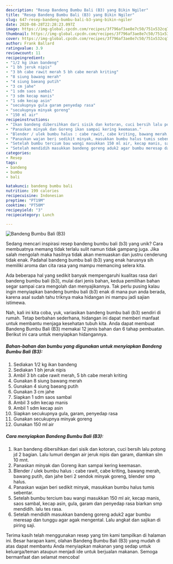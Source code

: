 ```yaml
---
description: "Resep Bandeng Bumbu Bali (B3) yang Bikin Ngiler"
title: "Resep Bandeng Bumbu Bali (B3) yang Bikin Ngiler"
slug: 647-resep-bandeng-bumbu-bali-b3-yang-bikin-ngiler
date: 2020-08-28T22:28:23.097Z
image: https://img-global.cpcdn.com/recipes/3f796af3ae8e7c50/751x532cq70/bandeng-bumbu-bali-b3-foto-resep-utama.jpg
thumbnail: https://img-global.cpcdn.com/recipes/3f796af3ae8e7c50/751x532cq70/bandeng-bumbu-bali-b3-foto-resep-utama.jpg
cover: https://img-global.cpcdn.com/recipes/3f796af3ae8e7c50/751x532cq70/bandeng-bumbu-bali-b3-foto-resep-utama.jpg
author: Frank Ballard
ratingvalue: 3.9
reviewcount: 11
recipeingredient:
- "1/2 kg ikan bandeng"
- "1 bh jeruk nipis"
- "3 bh cabe rawit merah 5 bh cabe merah kriting"
- "8 siung bawang merah"
- "4 siung baeang putih"
- "3 cm jahe"
- "1 sdm saos sambal"
- "3 sdm kecap manis"
- "1 sdm kecap asin"
- "secukupnya gula garam penyedap rasa"
- "secukupnya minyak goreng"
- "150 ml air"
recipeinstructions:
- "Ikan bandeng dibersihkan dari sisik dan kotoran, cuci bersih lalu potong jd 2 bagian. Lalu lumuri dengan air jeruk nipis dan garam, diamkan slm 10 mnt."
- "Panaskan minyak dan Goreng ikan sampai kering keemasan."
- "Blender / ulek bumbu halus : cabe rawit, cabe kriting, bawang merah, bawang putih, dan jahe beri 2 sendok minyak goreng, blender smp halus."
- "Panaskan wajan beri sedikit minyak, masukkan bumbu halus tumis sebentar."
- "Setelah bumbu tercium bau wangi masukkan 150 ml air, kecap manis, saos sambal, kecap asin, gula, garam dan penyedap rasa biarkan smp mendidih. lalu tes rasa."
- "Setelah mendidih masukkan bandeng goreng aduk2 agar bumbu meresap dan tunggu agar agak mengental. Lalu angkat dan sajikan di piring saji."
categories:
- Resep
tags:
- bandeng
- bumbu
- bali

katakunci: bandeng bumbu bali 
nutrition: 199 calories
recipecuisine: Indonesian
preptime: "PT19M"
cooktime: "PT50M"
recipeyield: "3"
recipecategory: Lunch

---
```



![Bandeng Bumbu Bali (B3)](https://img-global.cpcdn.com/recipes/3f796af3ae8e7c50/751x532cq70/bandeng-bumbu-bali-b3-foto-resep-utama.jpg)

Sedang mencari inspirasi resep bandeng bumbu bali (b3) yang unik? Cara membuatnya memang tidak terlalu sulit namun tidak gampang juga. Jika salah mengolah maka hasilnya tidak akan memuaskan dan justru cenderung tidak enak. Padahal bandeng bumbu bali (b3) yang enak harusnya sih memiliki aroma dan cita rasa yang mampu memancing selera kita.



Ada beberapa hal yang sedikit banyak mempengaruhi kualitas rasa dari bandeng bumbu bali (b3), mulai dari jenis bahan, kedua pemilihan bahan segar sampai cara mengolah dan menyajikannya. Tak perlu pusing kalau ingin menyiapkan bandeng bumbu bali (b3) enak di mana pun anda berada, karena asal sudah tahu triknya maka hidangan ini mampu jadi sajian istimewa.


Nah, kali ini kita coba, yuk, variasikan bandeng bumbu bali (b3) sendiri di rumah. Tetap berbahan sederhana, hidangan ini dapat memberi manfaat untuk membantu menjaga kesehatan tubuh kita. Anda dapat membuat Bandeng Bumbu Bali (B3) memakai 12 jenis bahan dan 6 tahap pembuatan. Berikut ini cara untuk menyiapkan hidangannya.

<!--inarticleads1-->

##### Bahan-bahan dan bumbu yang digunakan untuk menyiapkan Bandeng Bumbu Bali (B3):

1. Sediakan 1/2 kg ikan bandeng
1. Sediakan 1 bh jeruk nipis
1. Ambil 3 bh cabe rawit merah, 5 bh cabe merah kriting
1. Gunakan 8 siung bawang merah
1. Gunakan 4 siung baeang putih
1. Gunakan 3 cm jahe
1. Siapkan 1 sdm saos sambal
1. Ambil 3 sdm kecap manis
1. Ambil 1 sdm kecap asin
1. Siapkan secukupnya gula, garam, penyedap rasa
1. Gunakan secukupnya minyak goreng
1. Gunakan 150 ml air




<!--inarticleads2-->

##### Cara menyiapkan Bandeng Bumbu Bali (B3):

1. Ikan bandeng dibersihkan dari sisik dan kotoran, cuci bersih lalu potong jd 2 bagian. Lalu lumuri dengan air jeruk nipis dan garam, diamkan slm 10 mnt.
1. Panaskan minyak dan Goreng ikan sampai kering keemasan.
1. Blender / ulek bumbu halus : cabe rawit, cabe kriting, bawang merah, bawang putih, dan jahe beri 2 sendok minyak goreng, blender smp halus.
1. Panaskan wajan beri sedikit minyak, masukkan bumbu halus tumis sebentar.
1. Setelah bumbu tercium bau wangi masukkan 150 ml air, kecap manis, saos sambal, kecap asin, gula, garam dan penyedap rasa biarkan smp mendidih. lalu tes rasa.
1. Setelah mendidih masukkan bandeng goreng aduk2 agar bumbu meresap dan tunggu agar agak mengental. Lalu angkat dan sajikan di piring saji.




Terima kasih telah menggunakan resep yang tim kami tampilkan di halaman ini. Besar harapan kami, olahan Bandeng Bumbu Bali (B3) yang mudah di atas dapat membantu Anda menyiapkan makanan yang sedap untuk keluarga/teman ataupun menjadi ide untuk berjualan makanan. Semoga bermanfaat dan selamat mencoba!
